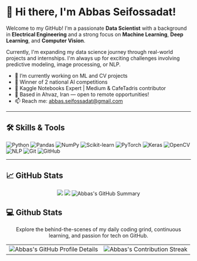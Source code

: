 # 👋 Hi there, I'm Abbas Seifossadat!

Welcome to my GitHub! I'm a passionate **Data Scientist** with a background in **Electrical Engineering** and a strong focus on **Machine Learning**, **Deep Learning**, and **Computer Vision**.

Currently, I'm expanding my data science journey through real-world projects and internships. I'm always up for exciting challenges involving predictive modeling, image processing, or NLP.

- 🔭 I’m currently working on ML and CV projects
- 🥇 Winner of 2 national AI competitions
- 🧠 Kaggle Notebooks Expert | Medium & CafeTadris contributor
- 📍 Based in Ahvaz, Iran — open to remote opportunities!
- 📫 Reach me: abbas.seifossadat@gmail.com

---

## 🛠️ Skills & Tools

![Python](https://img.shields.io/badge/-Python-3776AB?style=flat&logo=python&logoColor=white)
![Pandas](https://img.shields.io/badge/-Pandas-150458?style=flat&logo=pandas&logoColor=white)
![NumPy](https://img.shields.io/badge/-NumPy-013243?style=flat&logo=numpy)
![Scikit-learn](https://img.shields.io/badge/-Scikit--learn-F7931E?style=flat&logo=scikit-learn&logoColor=white)
![PyTorch](https://img.shields.io/badge/-PyTorch-EE4C2C?style=flat&logo=pytorch&logoColor=white)
![Keras](https://img.shields.io/badge/-Keras-D00000?style=flat&logo=keras&logoColor=white)
![OpenCV](https://img.shields.io/badge/-OpenCV-5C3EE8?style=flat&logo=opencv&logoColor=white)
![NLP](https://img.shields.io/badge/-NLP-800080?style=flat)
![Git](https://img.shields.io/badge/-Git-F05032?style=flat&logo=git&logoColor=white)
![GitHub](https://img.shields.io/badge/-GitHub-181717?style=flat&logo=github)

---

## 📈 GitHub Stats

<p align="center">
  <img src="https://github-readme-stats.vercel.app/api?username=Abbas-Seifossadat&show_icons=true&theme=default" />
  <img src="https://github-readme-stats.vercel.app/api/top-langs/?username=Abbas-Seifossadat&layout=compact&theme=default" />
  <img src="https://github-profile-summary-cards.vercel.app/api/cards/profile-details?username=Abbas-Seifossadat&theme=default" alt="Abbas's GitHub Summary"/>
</p>

## 💻 Github Stats

<p align="center">
Explore the behind-the-scenes of my daily coding grind, continuous learning, and passion for tech on GitHub.
</p>

<table align="center" width="100%" height="100%">
  <tr>
    <td><img style="border: none;" src="https://github-profile-summary-cards.vercel.app/api/cards/profile-details?username=Abbas-Seifossadat&theme=default" alt="Abbas's GitHub Profile Details"/></td>   
    <td><img style="border: none;" src="https://streak-stats.demolab.com?user=Abbas-Seifossadat&theme=default" alt="Abbas's Contribution Streak"/></td>
  </tr>
</table>

<table align="center" width="100%" height="100%">
  <tr>
    <td><img style="border: none;" src="https://github-profile-summary-cards.vercel.app/api/cards/stats?username=Abbas-Seifossadat&theme=default" alt="Abbas's GitHub Stats"/></td>
    <td><img style="border: none;" src="https://github-profile-summary-cards.vercel.app/api/cards/productive-time?username=Abbas-Seifossadat&theme=default&utcOffset=3.5" alt="Abbas's Productive Time"/></td>
    <td><img style="border: none;" src="https://github-profile-summary-cards.vercel.app/api/cards/repos-per-language?username=Abbas-Seifossadat&theme=default" alt="Abbas's Repos by Language"/></td>
    <td><img style="border: none;" src="https://github-profile-summary-cards.vercel.app/api/cards/most-commit-language?username=Abbas-Seifossadat&theme=default" alt="Abbas's Most Used Language"/></td>
  </tr>
</table>

---

## 🔗 Connect with Me

[![LinkedIn](https://img.shields.io/badge/-LinkedIn-0A66C2?style=flat&logo=linkedin&logoColor=white)](https://linkedin.com/in/abbas-seifossadat-563756106)
[![Medium](https://img.shields.io/badge/-Medium-000000?style=flat&logo=medium)](https://medium.com/@abbas.seifossadat)
[![Cafetadris Blog](https://img.shields.io/badge/-CafeTadris-FF6600?style=flat)](https://cafetadris.com/blog/author/abbas-seifossadat/)
[![Kaggle](https://img.shields.io/badge/-Kaggle-20BEFF?style=flat&logo=kaggle&logoColor=white)](https://www.kaggle.com/abbasseifossadat)

---

## 👁️‍🗨️ Profile Views

<p align="center">
  <img src="https://komarev.com/ghpvc/?username=Abbas-Seifossadat&label=Profile%20views&color=0e75b6&style=flat" alt="profile views" />
</p>
